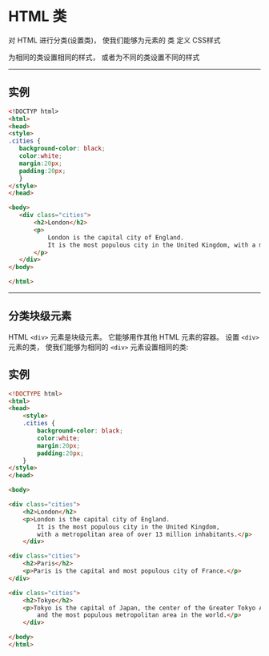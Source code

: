 # HTML 类

对 HTML 进行分类(设置类)， 使我们能够为元素的 类 定义 CSS样式

为相同的类设置相同的样式， 或者为不同的类设置不同的样式

 ____________________________________________________________

 ## 实例
 ```html
<!DOCTYP html>
<html>
<head>
<style>
.cities {
    background-color: black;
    color:white;
    margin:20px;
    padding:20px;
    }
</style>
</head>

<body>
    <div class="cities">
        <h2>London</h2>
        <p>
            London is the capital city of England.
            It is the most populous city in the United Kingdom, with a metropolitan area of over 13 million inhabitants.
        </p>
    </div>
</body>

</html>
 ```

______________________________________________________

## 分类块级元素
HTML `<div>` 元素是块级元素。 它能够用作其他 HTML 元素的容器。
设置 `<div>` 元素的类， 使我们能够为相同的 `<div>` 元素设置相同的类:

## 实例

```html
<!DOCTYPE html>
<html>
<head>
    <style>
    .cities {
        background-color: black;
        color:white;
        margin:20px;
        padding:20px;
    }
</style>
</head>

<body>

<div class="cities">
    <h2>London</h2>
    <p>London is the capital city of England.
        It is the most populous city in the United Kingdom,
        with a metropolitan area of over 13 million inhabitants.</p>
    </div>

<div class="cities">
    <h2>Paris</h2>
    <p>Paris is the capital and most populous city of France.</p>
</div>

<div class="cities">
    <h2>Tokyo</h2>
    <p>Tokyo is the capital of Japan, the center of the Greater Tokyo Area,
        and the most populous metropolitan area in the world.</p>
    </div>

</body>
</html>

```